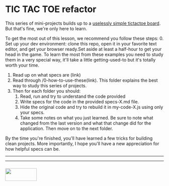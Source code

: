 # TIC TAC TOE refactor
This series of mini-projects builds up to a [uselessly simple tictactoe board](https://elewa-academy.github.io/studying-with-specs).  But that's fine, we're only here to learn.  

To get the most out of this lesson, we recommend you follow these steps:
0. Set up your dev environment: clone this repo, open it in your favorite text editor, and get your browser ready.Set aside at least a half-hour to get your head in the game.  To learn the most from these examples  you need to study them in a very special way, it'll take a little getting-used-to but it's totally worth your time.
1. Read up on what specs are (link)
2. Read through /0-how-to-use-these(link).  This folder explains the best way to study this series of projects.
3. Then for each folder you should:
	1. Read, run and try to understand the code provided
	2. Write specs for the code in the provided specs-X.md file.
	3. Hide the original code and try to rebuild it in my-code-X.js using only your specs.
	5. Take some notes on what you just learned. Be sure to note what changed from the last version and what that change did for the application. Then move on to the next folder.
  
By the time you're finished, you'll have learned a few tricks for building clean projects.  More importantly, I hope you'll have a new appreciation for how helpful specs can be.

___
___
### <a href="http://elewa.education/blog" target="_blank"><img src="https://user-images.githubusercontent.com/18554853/34921062-506450ae-f97d-11e7-875f-6feeb26ad72d.png" width="100" height="40"/></a>

